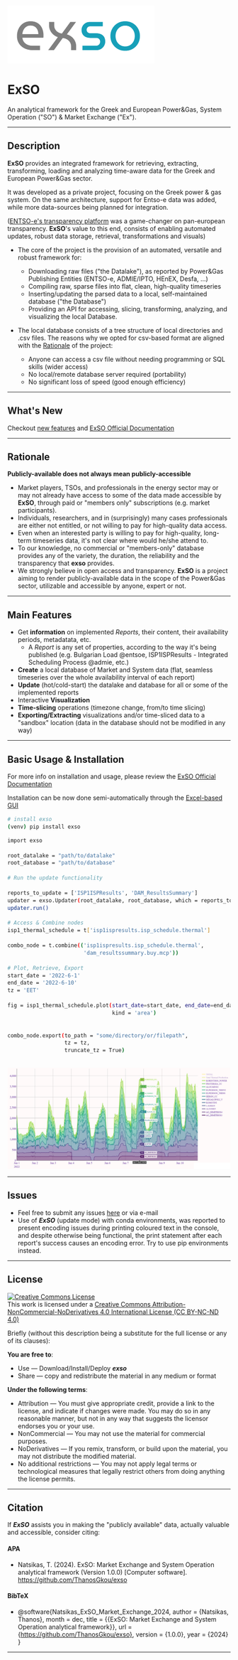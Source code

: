 ![image alt ><](/docs/source/figs/logos/museo_moderno.png)


# ExSO

An analytical framework for the Greek and European Power&Gas, System Operation ("SO") & Market Exchange ("Ex").


-----
## Description

**ExSO** provides an integrated framework for retrieving, extracting, transforming, loading and analyzing time-aware data for the Greek and European Power&Gas sector.

It was developed as a private project, focusing on the Greek power & gas system. On the same architecture, support for Entso-e data was added, while more data-sources being planned for integration. 

([ENTSO-e's transparency platform](https://transparency.entsoe.eu/) was a game-changer on pan-european transparency. **ExSO**'s value to this end, consists of enabling automated updates, robust data storage, retrieval, transformations and visuals)

- The core of the project is the provision of an automated, versatile and robust framework for:
  - Downloading raw files ("the Datalake"), as reported by Power&Gas Publishing Entities (ENTSO-e, ADMIE/IPTO, HEnEX, Desfa, ...)
  - Compiling raw, sparse files into flat, clean, high-quality timeseries
  - Inserting/updating the parsed data to a local, self-maintained database ("the Database")
  - Providing an API for accessing, slicing, transforming, analyzing, and visualizing the local Database.


- The local database consists of a tree structure of local directories and .csv files. The reasons why we opted for csv-based format are aligned with the [Rationale](#rationale) of the project:
  - Anyone can access a csv file without needing programming or SQL skills (wider access)
  - No local/remote database server required (portability)
  - No significant loss of speed (good enough efficiency)


-----
## What's New

Checkout [new features](https://exso.readthedocs.io/en/latest/whats_new.html) and  [ExSO Official Documentation](https://exso.readthedocs.io/en/latest/)

-----
## Rationale
**Publicly-available does not always mean publicly-accessible**
- Market players, TSOs, and professionals in the energy sector may or may not already have access to some of the data made accessible by **ExSO**, through paid or "members only" subscriptions (e.g. market participants).
- Individuals, researchers, and in (surprisingly) many cases professionals are either not entitled, or not willing to pay for high-quality data access.
- Even when an interested party is willing to pay for high-quality, long-term timeseries data, it's not clear where would he/she attend to.
- To our knowledge, no commercial or "members-only" database provides any of the variety, the duration, the reliability and the transparency that **exso** provides.
- We strongly believe in open access and transparency. **ExSO** is a project aiming to render publicly-available data in the scope of the Power&Gas sector, utilizable and accessible by anyone, expert or not.

-----
## Main Features

- Get **information** on implemented *Reports*, their content, their availability periods, metadatata, etc.
  - A *Report* is any set of properties, according to the way it's being published (e.g. Bulgarian Load @entsoe, ISP1ISPResults - Integrated Scheduling Process @admie, etc.)
- **Create** a local database of Market and System data (flat, seamless timeseries over the whole availability interval of each report)
- **Update** (hot/cold-start) the datalake and database for all or some of the implemented reports
- Interactive **Visualization**
- **Time-slicing** operations (timezone change, from/to time slicing)
- **Exporting/Extracting** visualizations and/or time-sliced data to a "sandbox" location (data in the database should not be modified in any way)

-----
## Basic Usage & Installation

For more info on installation and usage, please review the [ExSO Official Documentation](https://exso.readthedocs.io/en/latest/)

Installation can be now done semi-automatically through the [Excel-based GUI](https://github.com/ThanosGkou/exso/ExSO.xlsm)

```sh
# install exso
(venv) pip install exso
```

```sh
import exso

root_datalake = "path/to/datalake"
root_database = "path/to/database"

# Run the update functionality

reports_to_update = ['ISP1ISPResults', 'DAM_ResultsSummary']
updater = exso.Updater(root_datalake, root_database, which = reports_to_update)
updater.run()

# Access & Combine nodes
isp1_thermal_schedule = t['isp1ispresults.isp_schedule.thermal']

combo_node = t.combine(('isp1ispresults.isp_schedule.thermal',
                        'dam_resultssummary.buy.mcp'))
                        
# Plot, Retrieve, Export
start_date = '2022-6-1'
end_date = '2022-6-10'
tz = 'EET'

fig = isp1_thermal_schedule.plot(start_date=start_date, end_date=end_date, tz = tz,
                                 kind = 'area')


combo_node.export(to_path = "some/directory/or/filepath",
                  tz = tz,
                  truncate_tz = True)
                  
```

![plotly_viz.png](resources/plotly_viz.png)

----
## Issues
- Feel free to submit any issues [here](https://github.com/ThanosGkou/exso/issues) or via e-mail
- Use of ***ExSO*** (update mode) with conda environments, was reported to present encoding issues during printing coloured text in the console, and despite otherwise being functional, the print statement after each report's success causes an encoding error. Try to use pip environments instead.


----
## License

<a rel="license" href="http://creativecommons.org/licenses/by-nc-nd/4.0/"><img alt="Creative Commons License" style="border-width:0" src="https://i.creativecommons.org/l/by-nc-nd/4.0/88x31.png" /></a><br />This work is licensed under a <a rel="license" href="http://creativecommons.org/licenses/by-nc-nd/4.0/">Creative Commons Attribution-NonCommercial-NoDerivatives 4.0 International License (CC BY-NC-ND 4.0)</a>

Briefly (without this description being a substitute for the full license or any of its clauses):

**You are free to**:

- Use — Download/Install/Deploy ***exso***
- Share — copy and redistribute the material in any medium or format 


**Under the following terms**:
- Attribution — You must give appropriate credit, provide a link to the license, and indicate if changes were made. You may do so in any reasonable manner, but not in any way that suggests the licensor endorses you or your use. 
- NonCommercial — You may not use the material for commercial purposes. 
- NoDerivatives — If you remix, transform, or build upon the material, you may not distribute the modified material. 
- No additional restrictions — You may not apply legal terms or technological measures that legally restrict others from doing anything the license permits. 


----
## Citation
If ***ExSO*** assists you in making the "publicly available" data, actually valuable and accessible, consider citing:

#### APA

  - Natsikas, T. (2024). ExSO: Market Exchange and System Operation analytical framework (Version 1.0.0) [Computer software]. https://github.com/ThanosGkou/exso

#### BibTeX
- @software{Natsikas_ExSO_Market_Exchange_2024,
author = {Natsikas, Thanos},
month = dec,
title = {{ExSO: Market Exchange and System Operation analytical framework}},
url = {https://github.com/ThanosGkou/exso},
version = {1.0.0},
year = {2024}
}


----
